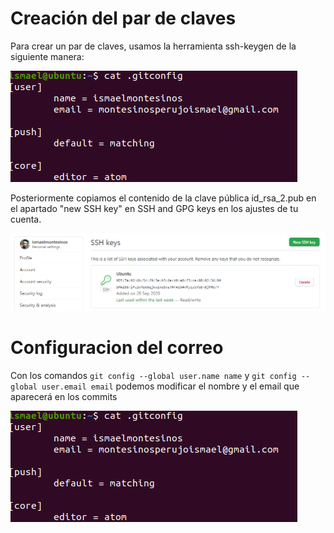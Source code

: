 # Creación del par de claves
Para crear un par de claves, usamos la herramienta ssh-keygen de la siguiente manera:

![ssh](Images/email.png)

       

Posteriormente copiamos el contenido de la clave pública id_rsa_2.pub en el apartado "new SSH key" en SSH and GPG keys en los ajustes de tu cuenta.

![ssh_key](Images/ssh_key.png)

# Configuracion del correo
Con los comandos `git config --global user.name name` y `git config --global user.email email` podemos modificar el nombre y el email que aparecerá en los commits

![email](Images/email.png)
